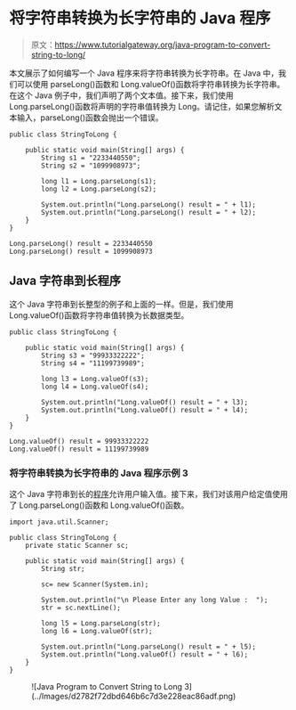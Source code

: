 # 将字符串转换为长字符串的 Java 程序

> 原文：<https://www.tutorialgateway.org/java-program-to-convert-string-to-long/>

本文展示了如何编写一个 Java 程序来将字符串转换为长字符串。在 Java 中，我们可以使用 parseLong()函数和 Long.valueOf()函数将字符串转换为长字符串。在这个 Java 例子中，我们声明了两个文本值。接下来，我们使用 Long.parseLong()函数将声明的字符串值转换为 Long。请记住，如果您解析文本输入，parseLong()函数会抛出一个错误。

```
public class StringToLong {

	public static void main(String[] args) {
		String s1 = "2233440550";
		String s2 = "1099908973";

		long l1 = Long.parseLong(s1);
		long l2 = Long.parseLong(s2);

		System.out.println("Long.parseLong() result = " + l1);
		System.out.println("Long.parseLong() result = " + l2);
	}
}
```

```
Long.parseLong() result = 2233440550
Long.parseLong() result = 1099908973
```

## Java 字符串到长程序

这个 Java 字符串到长整型的例子和上面的一样。但是，我们使用 Long.valueOf()函数将字符串值转换为长数据类型。

```
public class StringToLong {

	public static void main(String[] args) {
		String s3 = "99933322222";
		String s4 = "11199739989";

		long l3 = Long.valueOf(s3);
		long l4 = Long.valueOf(s4);

		System.out.println("Long.valueOf() result = " + l3);
		System.out.println("Long.valueOf() result = " + l4);
	}
}
```

```
Long.valueOf() result = 99933322222
Long.valueOf() result = 11199739989
```

### 将字符串转换为长字符串的 Java 程序示例 3

这个 Java 字符串到长的[程序](https://www.tutorialgateway.org/learn-java-programs/)允许用户输入值。接下来，我们对该用户给定值使用了 Long.parseLong()函数和 Long.valueOf()函数。

```
import java.util.Scanner;

public class StringToLong {
	private static Scanner sc;

	public static void main(String[] args) {
		String str;

		sc= new Scanner(System.in);

		System.out.println("\n Please Enter any long Value :  ");
		str = sc.nextLine();

		long l5 = Long.parseLong(str);
		long l6 = Long.valueOf(str);

		System.out.println("Long.parseLong() result = " + l5);
		System.out.println("Long.valueOf() result = " + l6);
	}
}
```

<figure class="wp-block-image size-large">![Java Program to Convert String to Long 3](../Images/d2782f72dbd646b6c7d3e228eac86adf.png)</figure>